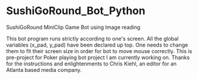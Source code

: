# SushiGoRound_Bot_Python
SushiGoRound MiniClip Game Bot using Image reading

This bot program runs strictly according to one's screen. All the global variables (x_pad, y_pad) have been declared up top. 
One needs to change them to fit their screen size in order for bot to move mouse correctly.
This is pre-project for Poker playing bot project I am currently working on.
Thanks for the instructions and enlightenments to Chris Kiehl, an editor for an Atlanta based media company.
